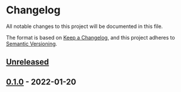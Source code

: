 # Changelog

All notable changes to this project will be documented in this file.

The format is based on [Keep a Changelog](https://keepachangelog.com/en/1.0.0/),
and this project adheres to [Semantic Versioning](https://semver.org/spec/v2.0.0.html).

## [Unreleased]

## [0.1.0] - 2022-01-20

[Unreleased]: https://github.com/giantswarm/encryption-config-hasher/compare/v0.1.0...HEAD
[0.1.0]: https://github.com/giantswarm/encryption-config-hasher/releases/tag/v0.1.0
